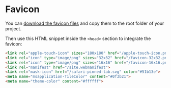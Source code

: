 # Favicon

You can [download the favicon files](./favicon.zip) and copy them to the root folder of your project.

Then use this HTML snippet inside the `<head>` section to integrate the favicon:

```html
<link rel="apple-touch-icon" sizes="180x180" href="/apple-touch-icon.png">
<link rel="icon" type="image/png" sizes="32x32" href="/favicon-32x32.png">
<link rel="icon" type="image/png" sizes="16x16" href="/favicon-16x16.png">
<link rel="manifest" href="/site.webmanifest">
<link rel="mask-icon" href="/safari-pinned-tab.svg" color="#51b13e">
<meta name="msapplication-TileColor" content="#0f3b21">
<meta name="theme-color" content="#ffffff">
```
